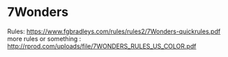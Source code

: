 # 7Wonders

Rules: 
https://www.fgbradleys.com/rules/rules2/7Wonders-quickrules.pdf
more rules or something : http://rprod.com/uploads/file/7WONDERS_RULES_US_COLOR.pdf
